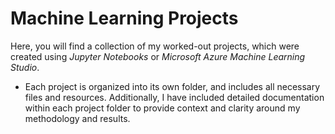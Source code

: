 # Machine Learning Projects

Here, you will find a collection of my worked-out projects, which were created using *Jupyter Notebooks* or *Microsoft Azure Machine Learning Studio*.

* Each project is organized into its own folder, and includes all necessary files and resources. 
Additionally, I have included detailed documentation within each project folder to provide context and clarity around my methodology and results.

